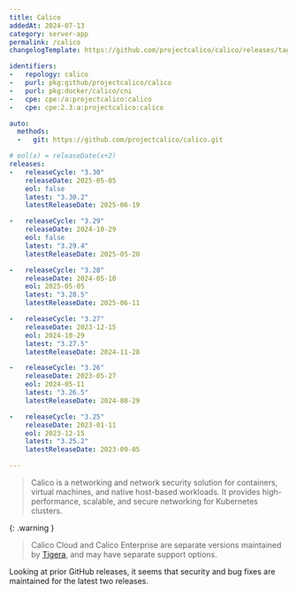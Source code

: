```yaml
---
title: Calico
addedAt: 2024-07-13
category: server-app
permalink: /calico
changelogTemplate: https://github.com/projectcalico/calico/releases/tag/v__LATEST__

identifiers:
-   repology: calico
-   purl: pkg:github/projectcalico/calico
-   purl: pkg:docker/calico/cni
-   cpe: cpe:/a:projectcalico:calico
-   cpe: cpe:2.3:a:projectcalico:calico

auto:
  methods:
  -   git: https://github.com/projectcalico/calico.git

# eol(x) = releaseDate(x+2)
releases:
-   releaseCycle: "3.30"
    releaseDate: 2025-05-05
    eol: false
    latest: "3.30.2"
    latestReleaseDate: 2025-06-19

-   releaseCycle: "3.29"
    releaseDate: 2024-10-29
    eol: false
    latest: "3.29.4"
    latestReleaseDate: 2025-05-20

-   releaseCycle: "3.28"
    releaseDate: 2024-05-10
    eol: 2025-05-05
    latest: "3.28.5"
    latestReleaseDate: 2025-06-11

-   releaseCycle: "3.27"
    releaseDate: 2023-12-15
    eol: 2024-10-29
    latest: "3.27.5"
    latestReleaseDate: 2024-11-28

-   releaseCycle: "3.26"
    releaseDate: 2023-05-27
    eol: 2024-05-11
    latest: "3.26.5"
    latestReleaseDate: 2024-08-29

-   releaseCycle: "3.25"
    releaseDate: 2023-01-11
    eol: 2023-12-15
    latest: "3.25.2"
    latestReleaseDate: 2023-09-05

---
```


> Calico is a networking and network security solution for containers, virtual
> machines, and native host-based workloads. It provides high-performance,
> scalable, and secure networking for Kubernetes clusters.

{: .warning }
> Calico Cloud and Calico Enterprise are separate versions maintained by
> [Tigera](https://www.tigera.io/tigera-products), and may have separate support
> options.

Looking at prior GitHub releases, it seems that security and bug fixes are
maintained for the latest two releases.
